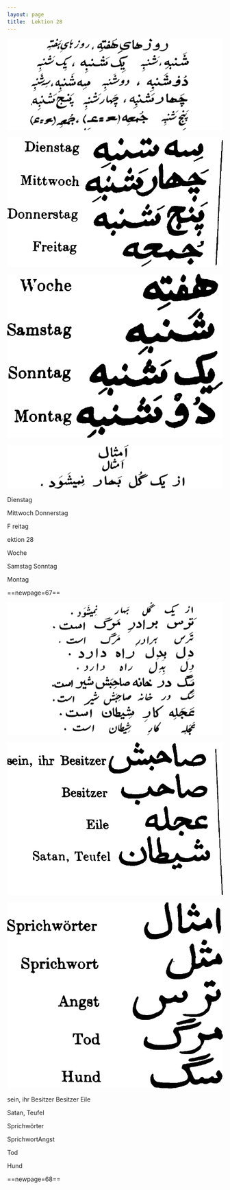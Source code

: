 ```yaml
---
layout: page
title:  Lektion 28
---
```



![image](assets/s/069.png-03.png)

![image](assets/s/2col/069.png-09_1L.png)

![image](assets/s/2col/069.png-09_2R.png)

![image](assets/s/069.png-10.png)

Dienstag

Mittwoch Donnerstag

F reitag



ektion 28

Woche

Samstag Sonntag

Montag



==newpage=67==

![image](assets/s/070.png-02.png)

![image](assets/s/2col/070.png-13_1L.png)

![image](assets/s/2col/070.png-13_2R.png)

sein, ihr Besitzer Besitzer Eile

Satan, Teufel



Sprichwörter

SprichwortAngst

Tod

Hund



==newpage=68==

